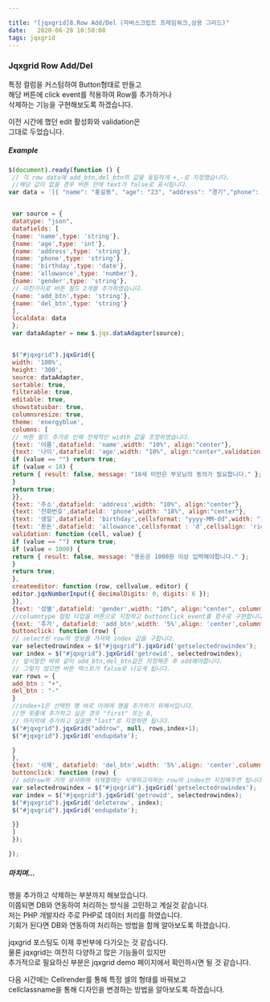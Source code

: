 ```yaml
---

title: "[jqxgrid]8.Row Add/Del (자바스크립트 프레임워크,상용 그리드)"
date:   2020-06-28 10:50:08
tags: jqxgrid
---
```


### [](#Jqxgrid-Row-Add-Del "Jqxgrid Row Add/Del")Jqxgrid Row Add/Del

특정 컬럼을 커스텀하여 Button형태로 만들고  
해당 버튼에 click event를 적용하여 Row를 추가하거나  
삭제하는 기능을 구현해보도록 하겠습니다.

이전 시간에 했던 edit 활성화와 validation은  
그대로 두었습니다.

##### [](#Example "Example")Example

```javascript
$(document).ready(function () {  
 // 각 row data에 add_btn,del_btn의 값을 동일하게 +,-로 지정했습니다.  
 //해당 값이 없을 경우 버튼 안에 text가 false로 표시됩니다.  
var data = '[{ "name": "홍길동", "age": "23", "address": "경기","phone": "010-1234-XXXX", "birthday": "1990-02-05","allowance": 5000, "gender":"남","add_btn":"+","del_btn":"-"}}]';  


 var source = {  
 datatype: "json",  
 datafields: [  
 {name: 'name',type: 'string'},  
 {name: 'age',type: 'int'},  
 {name: 'address',type: 'string'},  
 {name: 'phone',type: 'string'},  
 {name: 'birthday',type: 'date'},  
 {name: 'allowance',type: 'number'},  
 {name: 'gender',type: 'string'},  
 // 마찬가지로 버튼 필드 2개를 추가하였습니다.  
 {name: 'add_btn',type: 'string'},  
 {name: 'del_btn',type: 'string'}  
 ],  
 localdata: data  
 };  
 var dataAdapter = new $.jqx.dataAdapter(source);  


 $("#jqxgrid").jqxGrid({  
 width: '100%',  
 height: '300',  
 source: dataAdapter,  
 sortable: true,  
 filterable: true,  
 editable: true,  
 showstatusbar: true,  
 columnsresize: true,  
 theme: 'energyblue',  
 columns: [  
 // 버튼 필드 추가로 인해 전체적인 width 값을 조정하였습니다.  
 {text: '이름',datafield: 'name',width: "10%", align:"center"},  
 {text: '나이',datafield: 'age',width: "10%", align:"center",validation: function (cell, value) {  
 if (value == "") return true;  
 if (value < 18) {  
 return { result: false, message: "18세 미만은 부모님의 동의가 필요합니다." };  
 }  
 return true;  
 }},  
 {text: '주소',datafield: 'address',width: "10%", align:"center"},  
 {text: '전화번호',datafield: 'phone',width: "18%", align:"center"},  
 {text: '생일',datafield: 'birthday',cellsformat: "yyyy-MM-dd",width: "17%", align:"center",columntype: 'datetimeinput'},  
 {text: '용돈',datafield: 'allowance',cellsformat : 'd',cellsalign: 'right',width: "15%", align:"center",columntype: 'numberinput',  
 validation: function (cell, value) {  
 if (value == "") return true;  
 if (value < 1000) {  
 return { result: false, message: "용돈은 1000원 이상 입력해야합니다." };  
 }  
 return true;  
 },  
 createeditor: function (row, cellvalue, editor) {  
 editor.jqxNumberInput({ decimalDigits: 0, digits: 6 });  
 }},  
 {text: '성별',datafield: 'gender',width: "10%", align:"center", columntype: 'dropdownlist'},  
 //columntype 컬럼 타입을 버튼으로 지정하고 buttonclick event를 함수로 구현합니다.  
 {text: '추가', datafield: 'add_btn',width: '5%',align: 'center',columntype:'button',  
 buttonclick: function (row) {  
 // select된 row의 정보를 가져와 index 값을 구합니다.  
 var selectedrowindex = $("#jqxgrid").jqxGrid('getselectedrowindex');  
 var index = $("#jqxgrid").jqxGrid('getrowid', selectedrowindex);  
 // 앞서말한 바와 같이 add_btn,del_btn값은 지정해준 후 add해야합니다.  
 // 그렇지 않으면 버튼 텍스트가 false로 나오게 됩니다.  
 var rows = {  
 add_btn : "+",  
 del_btn : "-"  
 }  
 //index+1은 선택한 행 바로 아래에 행을 추가하기 위해서입니다.  
 //맨 윗줄에 추가하고 싶은 경우 "first" 또는 0,  
 // 마지막에 추가하고 싶을땐 "last"로 지정하면 됩니다.  
 $("#jqxgrid").jqxGrid("addrow", null, rows,index+1);  
 $("#jqxgrid").jqxGrid('endupdate');  

 }  
 },  
 {text: '삭제', datafield: 'del_btn',width: '5%',align: 'center',columntype:'button',  
 buttonclick: function (row) {  
 // addrow와 거의 유사하며 삭제할때는 삭제하고자하는 row의 index만 지정해주면 됩니다.  
 var selectedrowindex = $("#jqxgrid").jqxGrid('getselectedrowindex');  
 var index = $("#jqxgrid").jqxGrid('getrowid', selectedrowindex);  
 $("#jqxgrid").jqxGrid('deleterow', index);  
 $("#jqxgrid").jqxGrid('endupdate');  

 }}  
 ]  
 });  

});  
```

##### [](#마치며… "마치며…")마치며…

행을 추가하고 삭제하는 부분까지 해보았습니다.  
이쯤되면 DB와 연동하여 처리하는 방식을 고민하고 계실것 같습니다.  
저는 PHP 개발자라 주로 PHP로 데이터 처리를 하였습니다.  
기회가 된다면 DB와 연동하여 처리하는 방법을 함께 알아보도록 하겠습니다.

jqxgrid 포스팅도 이제 후반부에 다가오는 것 같습니다.  
물론 jqxgrid는 여전히 다양하고 많은 기능들이 있지만  
추가적으로 필요하신 부분은 jqxgrid demo 페이지에서 확인하시면 될 것 같습니다.

다음 시간에는 Cellrender를 통해 특정 셀의 형태를 바꿔보고  
cellclassname을 통해 디자인을 변경하는 방법을 알아보도록 하겠습니다.
